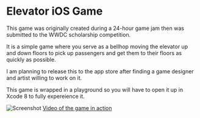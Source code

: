 # Elevator iOS Game

This game was originally created during a 24-hour game jam then was submitted to the WWDC scholarship competition.

It is a simple game where you serve as a bellhop moving the elevator up and down floors to pick up passengers and get them to their floors as quickly as possible.

I am planning to release this to the app store after finding a game designer and artist willing to work on it.

This game is wrapped in a playground so you will have to open it up in Xcode 8 to fully expereience it.

![Screenshot](https://i.imgur.com/fGaXZRHl.jpg)
[Video of the game in action](https://www.youtube.com/watch?v=-_v-hexLHFk)